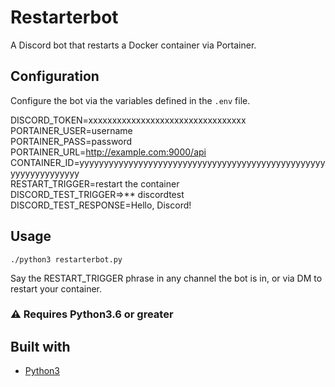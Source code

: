 # Restarterbot

A Discord bot that restarts a Docker container via Portainer.

## Configuration

Configure the bot via the variables defined in the `.env` file.

DISCORD_TOKEN=xxxxxxxxxxxxxxxxxxxxxxxxxxxxxxxxx  
PORTAINER_USER=username  
PORTAINER_PASS=password  
PORTAINER_URL=http://example.com:9000/api  
CONTAINER_ID=yyyyyyyyyyyyyyyyyyyyyyyyyyyyyyyyyyyyyyyyyyyyyyyyyyyyyyyyyyyyyyyy  
RESTART_TRIGGER=restart the container  
DISCORD_TEST_TRIGGER=>** discordtest  
DISCORD_TEST_RESPONSE=Hello, Discord!  

## Usage

`./python3 restarterbot.py`

Say the RESTART_TRIGGER phrase in any channel the bot is in, or via DM to restart your container.

### :warning: Requires Python3.6 or greater

## Built with

- [Python3](https://docs.python.org/3/)